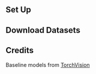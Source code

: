 ## Set Up

## Download Datasets

## Credits

Baseline models from [TorchVision](https://github.com/pytorch/vision/tree/master/torchvision/)